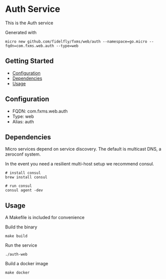 # Auth Service

This is the Auth service

Generated with

```
micro new github.com/fidelfly/fxms/web/auth --namespace=go.micro --fqdn=com.fxms.web.auth --type=web
```

## Getting Started

- [Configuration](#configuration)
- [Dependencies](#dependencies)
- [Usage](#usage)

## Configuration

- FQDN: com.fxms.web.auth
- Type: web
- Alias: auth

## Dependencies

Micro services depend on service discovery. The default is multicast DNS, a zeroconf system.

In the event you need a resilient multi-host setup we recommend consul.

```
# install consul
brew install consul

# run consul
consul agent -dev
```

## Usage

A Makefile is included for convenience

Build the binary

```
make build
```

Run the service
```
./auth-web
```

Build a docker image
```
make docker
```